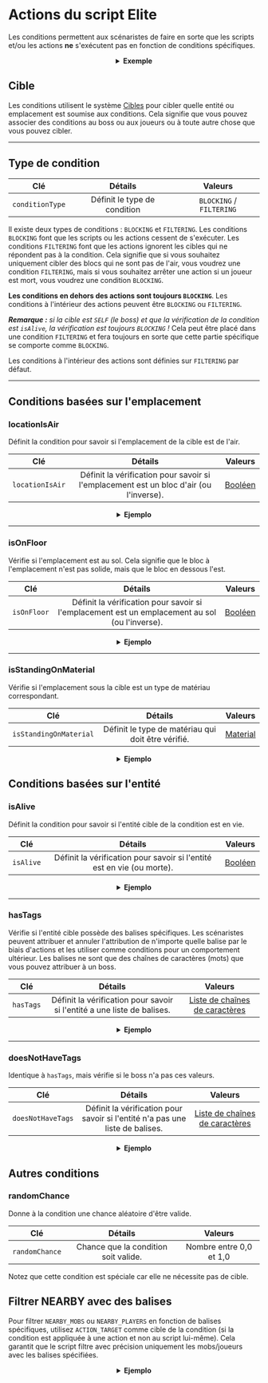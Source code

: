 # Actions du script Elite

Les conditions permettent aux scénaristes de faire en sorte que les scripts et/ou les actions **ne** s'exécutent pas en fonction de conditions spécifiques.

<div align="center">

<details>

<summary><b>Exemple</b></summary>

<div align="left">

```yaml
eliteScript:
  Exemple:
    Events:
    - EliteMobDamagedByPlayerEvent
    Conditions:
      isAlive: true
      Target:
        targetType: SELF
    Actions:
    - action: PLACE_BLOCK
      Target:
        targetType: DIRECT_TARGET
      duration: 20
      material: DIRT
      offset: 0,3,0
      Conditions:
        locationIsAir: true
        Target:
          targetType: ACTION_TARGET
    Cooldowns:
      local: 60
      global: 20
```

Dans cet exemple, le script `Exemple` ne s'exécutera que si l'élite est toujours en vie et ne placera un bloc de terre que 3 blocs au-dessus de l'emplacement de l'élite si ce bloc est un bloc d'air. Les actions individuelles peuvent avoir des conditions individuelles.

</div>

</details>

</div>

## Cible

Les conditions utilisent le système [Cibles]($language$/elitemobs/elitescript_targets.md) pour cibler quelle entité ou emplacement est soumise aux conditions. Cela signifie que vous pouvez associer des conditions au boss ou aux joueurs ou à toute autre chose que vous pouvez cibler.

---

## Type de condition

| Clé | Détails | Valeurs |
| --- | :-: | :-: |
| `conditionType` | Définit le type de condition | `BLOCKING` / `FILTERING` |

Il existe deux types de conditions : `BLOCKING` et `FILTERING`. Les conditions `BLOCKING` font que les scripts ou les actions cessent de s'exécuter. Les conditions `FILTERING` font que les actions ignorent les cibles qui ne répondent pas à la condition. Cela signifie que si vous souhaitez uniquement cibler des blocs qui ne sont pas de l'air, vous voudrez une condition `FILTERING`, mais si vous souhaitez arrêter une action si un joueur est mort, vous voudrez une condition `BLOCKING`.

**Les conditions en dehors des actions sont toujours `BLOCKING`**. Les conditions à l'intérieur des actions peuvent être `BLOCKING` ou `FILTERING`.

_**Remarque :** si la cible est `SELF` (le boss) et que la vérification de la condition est `isAlive`, la vérification est toujours `BLOCKING` !_ Cela peut être placé dans une condition `FILTERING` et fera toujours en sorte que cette partie spécifique se comporte comme `BLOCKING`.

Les conditions à l'intérieur des actions sont définies sur `FILTERING` par défaut.

---

## Conditions basées sur l'emplacement

### locationIsAir

Définit la condition pour savoir si l'emplacement de la cible est de l'air.

| Clé | Détails |        Valeurs         |
| --- | :-: |:-------------------:|
| `locationIsAir` | Définit la vérification pour savoir si l'emplacement est un bloc d'air (ou l'inverse). | [Booléen](#boolean) |

<div align="center">

<details>

<summary><b>Ejemplo</b></summary>

<div align="left">

```yaml
eliteScript:
  Exemple:
    Conditions:
      locationIsAir: true
      Target:
        targetType: SELF
        offset: "0,3,0"
```

Vérifie si l'emplacement 2 blocs au-dessus de l'endroit où se trouve le boss est de l'air.

</div>

</details>

</div>

---

### isOnFloor

Vérifie si l'emplacement est au sol. Cela signifie que le bloc à l'emplacement n'est pas solide, mais que le bloc en dessous l'est.

| Clé | Détails | Valeurs |
| --- | :-: | :-: |
| `isOnFloor` | Définit la vérification pour savoir si l'emplacement est un emplacement au sol (ou l'inverse). | [Booléen](#boolean) |

<div align="center">

<details>

<summary><b>Ejemplo</b></summary>

<div align="left">

```yaml
eliteScript:
  Exemple:
    Conditions:
      isOnFloor: true
      Target:
        targetType: SELF
```

</div>

</details>

</div>

---

### isStandingOnMaterial

Vérifie si l'emplacement sous la cible est un type de matériau correspondant.

| Clé |                     Détails                     |        Valeurs         |
| --- |:-----------------------------------------------:|:---------------------:|
| `isStandingOnMaterial` | Définit le type de matériau qui doit être vérifié. | [Material](#material) |

<div align="center">

<details>

<summary><b>Ejemplo</b></summary>

<div align="left">

```yaml
eliteScript:
  Exemple:
    Conditions:
      isStandingOnMaterial: BIRCH_WOOD
      Target:
        targetType: SELF
```

S'exécutera seulement si le boss se tient sur BIRCH_WOOD.

</div>

</details>

</div>

## Conditions basées sur l'entité

### isAlive

Définit la condition pour savoir si l'entité cible de la condition est en vie.

| Clé | Détails | Valeurs |
| --- | :-: | :-: |
| `isAlive` | Définit la vérification pour savoir si l'entité est en vie (ou morte). | [Booléen](#booleano) |

<div align="center">

<details>

<summary><b>Ejemplo</b></summary>

<div align="left">

```yaml
eliteScript:
  Exemple:
    Conditions:
      isAlive: false
      Target:
        targetType: SELF
```

Ne s'exécutera que si le boss est mort.

</div>

</details>

</div>

---

### hasTags

Vérifie si l'entité cible possède des balises spécifiques. Les scénaristes peuvent attribuer et annuler l'attribution de n'importe quelle balise par le biais d'actions et les utiliser comme conditions pour un comportement ultérieur. Les balises ne sont que des chaînes de caractères (mots) que vous pouvez attribuer à un boss.

| Clé | Détails |           Valeurs            |
| --- | :-: |:---------------------------:|
| `hasTags` | Définit la vérification pour savoir si l'entité a une liste de balises. | [Liste de chaînes de caractères](#string_list) |

<div align="center">

<details>

<summary><b>Ejemplo</b></summary>

<div align="left">

```yaml
eliteScript:
  Exemple:
    Conditions:
      hasTags:
      - isCool
      - hasANiceBeard
      Target:
        targetType: SELF
```

Ne s'exécutera que si le boss a les balises "isCool" et "hasANiceBeard".

</div>

</details>

</div>

---

### doesNotHaveTags

Identique à `hasTags`, mais vérifie si le boss n'a pas ces valeurs.

| Clé | Détails | Valeurs |
| --- | :-: | :-: |
| `doesNotHaveTags` | Définit la vérification pour savoir si l'entité n'a pas une liste de balises. | [Liste de chaînes de caractères](#string_list) |

<div align="center">

<details>

<summary><b>Ejemplo</b></summary>

<div align="left">

```yaml
eliteScript:
  Exemple:
    Conditions:
      doesNotHaveTags:
      - isStinky
      - isSus
      Target:
        targetType: SELF
```

Ne s'exécutera que si le boss n'a pas les balises "isStinky" et "isSus".

</div>

</details>

</div>

## Autres conditions

### randomChance

Donne à la condition une chance aléatoire d'être valide.

| Clé | Détails | Valeurs |
| --- | :-: | :-: |
| `randomChance` | Chance que la condition soit valide. | Nombre entre 0,0 et 1,0 |

Notez que cette condition est spéciale car elle ne nécessite pas de cible.

## Filtrer NEARBY avec des balises

Pour filtrer `NEARBY_MOBS` ou `NEARBY_PLAYERS` en fonction de balises spécifiques, utilisez `ACTION_TARGET` comme cible de la condition (si la condition est appliquée à une action et non au script lui-même). Cela garantit que le script filtre avec précision uniquement les mobs/joueurs avec les balises spécifiées.

<div align="center">

<details>

<summary><b>Ejemplo</b></summary>

<div align="left">

```yaml
eliteScript:
  Example:
    Actions:
    - action: SET_MOB_AI
      Target:
        targetType: NEARBY_MOBS
        range: 40
      bValue: false
      Conditions:
        hasTags:
          - TurnOff
        Target:
          targetType: ACTION_TARGET
```

Ce script recherchera tous les mobs proches avec la balise `TurnOff` et s'ils ont la balise, il désactivera leur IA.

</div>

</details>

</div>
